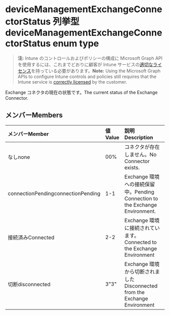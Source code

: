 # <a name="devicemanagementexchangeconnectorstatus-enum-type"></a><span data-ttu-id="b1627-101">deviceManagementExchangeConnectorStatus 列挙型</span><span class="sxs-lookup"><span data-stu-id="b1627-101">deviceManagementExchangeConnectorStatus enum type</span></span>

> <span data-ttu-id="b1627-102">**注:** Intune のコントロールおよびポリシーの構成に Microsoft Graph API を使用するには、これまでどおりに顧客が Intune サービスの[適切なライセンス](https://go.microsoft.com/fwlink/?linkid=839381)を持っている必要があります。</span><span class="sxs-lookup"><span data-stu-id="b1627-102">**Note:** Using the Microsoft Graph APIs to configure Intune controls and policies still requires that the Intune service is [correctly licensed](https://go.microsoft.com/fwlink/?linkid=839381) by the customer.</span></span>

<span data-ttu-id="b1627-103">Exchange コネクタの現在の状態です。</span><span class="sxs-lookup"><span data-stu-id="b1627-103">The current status of the Exchange Connector.</span></span>
## <a name="members"></a><span data-ttu-id="b1627-104">メンバー</span><span class="sxs-lookup"><span data-stu-id="b1627-104">Members</span></span>
|<span data-ttu-id="b1627-105">メンバー</span><span class="sxs-lookup"><span data-stu-id="b1627-105">Member</span></span>|<span data-ttu-id="b1627-106">値</span><span class="sxs-lookup"><span data-stu-id="b1627-106">Value</span></span>|<span data-ttu-id="b1627-107">説明</span><span class="sxs-lookup"><span data-stu-id="b1627-107">Description</span></span>|
|:---|:---|:---|
|<span data-ttu-id="b1627-108">なし</span><span class="sxs-lookup"><span data-stu-id="b1627-108">none</span></span>|<span data-ttu-id="b1627-109">0</span><span class="sxs-lookup"><span data-stu-id="b1627-109">0%</span></span>|<span data-ttu-id="b1627-110">コネクタが存在しません。</span><span class="sxs-lookup"><span data-stu-id="b1627-110">No Connector exists.</span></span>|
|<span data-ttu-id="b1627-111">connectionPending</span><span class="sxs-lookup"><span data-stu-id="b1627-111">connectionPending</span></span>|<span data-ttu-id="b1627-112">1</span><span class="sxs-lookup"><span data-stu-id="b1627-112">-1</span></span>|<span data-ttu-id="b1627-113">Exchange 環境への接続保留中。</span><span class="sxs-lookup"><span data-stu-id="b1627-113">Pending Connection to the Exchange Environment.</span></span>|
|<span data-ttu-id="b1627-114">接続済み</span><span class="sxs-lookup"><span data-stu-id="b1627-114">Connected</span></span>|<span data-ttu-id="b1627-115">2</span><span class="sxs-lookup"><span data-stu-id="b1627-115">-2</span></span>|<span data-ttu-id="b1627-116">Exchange 環境に接続されています。</span><span class="sxs-lookup"><span data-stu-id="b1627-116">Connected to the Exchange Environment</span></span>|
|<span data-ttu-id="b1627-117">切断</span><span class="sxs-lookup"><span data-stu-id="b1627-117">disconnected</span></span>|<span data-ttu-id="b1627-118">3</span><span class="sxs-lookup"><span data-stu-id="b1627-118">"3"</span></span>|<span data-ttu-id="b1627-119">Exchange 環境から切断されました</span><span class="sxs-lookup"><span data-stu-id="b1627-119">Disconnected from the Exchange Environment</span></span>|



